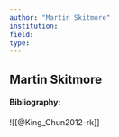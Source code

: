 ```yaml
---
author: "Martin Skitmore"
institution:
field:
type:
---
```


## Martin Skitmore
#### Bibliography:

![[@King_Chun2012-rk]]